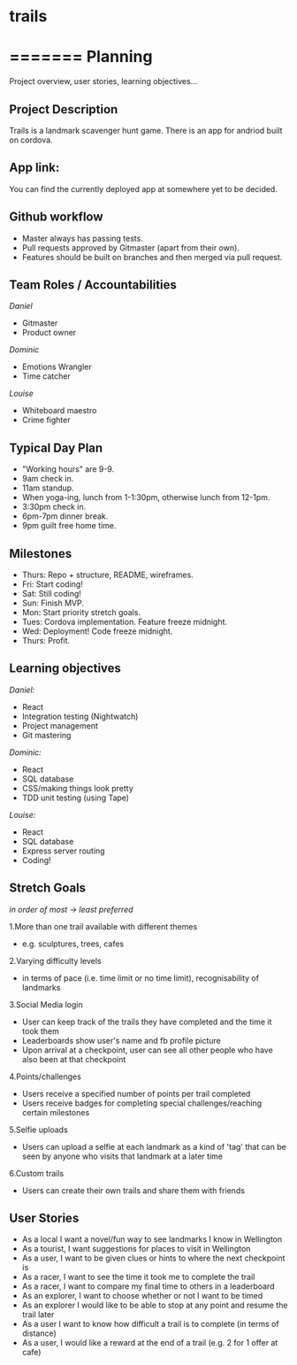 # trails

=======
Planning
========
Project overview, user stories, learning objectives...

Project Description
-------------------
Trails is a landmark scavenger hunt game. There is an app for andriod built on cordova.

App link:
---------
You can find the currently deployed app at somewhere yet to be decided.

Github workflow
---------------
* Master always has passing tests.
* Pull requests approved by Gitmaster (apart from their own).
* Features should be built on branches and then merged via pull request.

Team Roles / Accountabilities
-----------------------------
*Daniel*

* Gitmaster
* Product owner

*Dominic*

* Emotions Wrangler
* Time catcher

*Louise*

* Whiteboard maestro
* Crime fighter

Typical Day Plan
-------------------
* "Working hours" are 9-9.
* 9am check in.
* 11am standup.
* When yoga-ing, lunch from 1-1:30pm, otherwise lunch from 12-1pm.
* 3:30pm check in.
* 6pm-7pm dinner break.
* 9pm guilt free home time.

Milestones
----------
* Thurs: Repo + structure, README, wireframes.
* Fri:   Start coding!
* Sat:   Still coding!
* Sun:   Finish MVP.
* Mon:   Start priority stretch goals.
* Tues:  Cordova implementation. Feature freeze midnight.
* Wed:   Deployment! Code freeze midnight.
* Thurs: Profit.

## Learning objectives

*Daniel:*
* React
* Integration testing (Nightwatch)
* Project management
* Git mastering

*Dominic:*
* React
* SQL database
* CSS/making things look pretty
* TDD unit testing (using Tape)

*Louise:*
* React
* SQL database
* Express server routing
* Coding!

## Stretch Goals

*in order of most -> least preferred*


1.More than one trail available with different themes

* e.g. sculptures, trees, cafes


2.Varying difficulty levels

* in terms of pace (i.e. time limit or no time limit), recognisability of landmarks


3.Social Media login

* User can keep track of the trails they have completed and the time it took them
* Leaderboards show user's name and fb profile picture
* Upon arrival at a checkpoint, user can see all other people who have also been at that checkpoint


4.Points/challenges

* Users receive a specified number of points per trail completed
* Users receive badges for completing special challenges/reaching certain milestones


5.Selfie uploads

* Users can upload a selfie at each landmark as a kind of 'tag' that can be seen by anyone who visits that landmark at a later time


6.Custom trails

* Users can create their own trails and share them with friends


## User Stories
* As a local I want a novel/fun way to see landmarks I know in Wellington
* As a tourist, I want suggestions for places to visit in Wellington
* As a user, I want to be given clues or hints to where the next checkpoint is
* As a racer, I want to see the time it took me to complete the trail
* As a racer, I want to compare my final time to others in a leaderboard
* As an explorer, I want to choose whether or not I want to be timed
* As an explorer I would like to be able to stop at any point and resume the trail later
* As a user I want to know how difficult a trail is to complete (in terms of distance)
* As a user, I would like a reward at the end of a trail (e.g. 2 for 1 offer at cafe)
